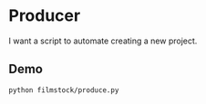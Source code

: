 # Producer

I want a script to automate creating a new project.

## Demo

```
python filmstock/produce.py
```
